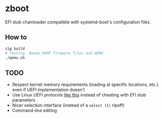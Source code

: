 # zboot

EFI stub chainloader compatible with systemd-boot's configuration files.

## How to

```sh
zig build
# Testing. Needs OVMF firmware files and QEMU.
./qemu.sh
```

## TODO

- Respect kernel memory requirements (loading at specific locations, etc.) even if UEFI implementation doesn't
- Use Linux UEFI protocols [like this](https://github.com/u-boot/u-boot/commit/ec80b4735a593961fe701cc3a5d717d4739b0fd0) instead of cheating with EFI stub parameters
- Nicer selection interface (instead of a `select (1)` ripoff)
- Command-line editing
